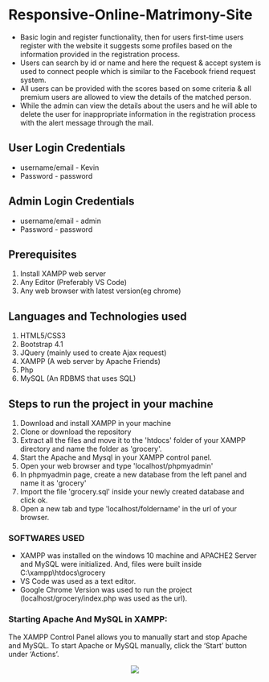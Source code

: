 # Responsive-Online-Matrimony-Site

- Basic login and register functionality, then for users first-time users
  register with the website it suggests some profiles based on the
  information provided in the registration process.
- Users can search by id or name and here the request & accept system
  is used to connect people which is similar to the Facebook friend
  request system.
- All users can be provided with the scores based on some criteria & all
  premium users are allowed to view the details of the matched person.
- While the admin can view the details about the users and he will able
  to delete the user for inappropriate information in the registration
  process with the alert message through the mail.

<!--- Visit : [Live demo](https://online-matrimony-site.000webhostapp.com/) --->

## User Login Credentials

- username/email - Kevin
- Password - password

## Admin Login Credentials

- username/email - admin
- Password - password

## Prerequisites

1. Install XAMPP web server
2. Any Editor (Preferably VS Code)
3. Any web browser with latest version(eg chrome)

## Languages and Technologies used

1. HTML5/CSS3
2. Bootstrap 4.1
3. JQuery (mainly used to create Ajax request)
4. XAMPP (A web server by Apache Friends)
5. Php
6. MySQL (An RDBMS that uses SQL)

## Steps to run the project in your machine

1. Download and install XAMPP in your machine
2. Clone or download the repository
3. Extract all the files and move it to the 'htdocs' folder of your XAMPP directory and name the folder as 'grocery'.
4. Start the Apache and Mysql in your XAMPP control panel.
5. Open your web browser and type 'localhost/phpmyadmin'
6. In phpmyadmin page, create a new database from the left panel and name it as 'grocery'
7. Import the file 'grocery.sql' inside your newly created database and click ok.
8. Open a new tab and type 'localhost/foldername' in the url of your browser.

### SOFTWARES USED

- XAMPP was installed on the windows 10 machine and APACHE2 Server and MySQL were initialized. And, files were built inside C:\xampp\htdocs\grocery
- VS Code was used as a text editor.
- Google Chrome Version was used to run the project (localhost/grocery/index.php was used as the url).

### Starting Apache And MySQL in XAMPP:

The XAMPP Control Panel allows you to manually start and stop Apache and MySQL. To start Apache or MySQL manually, click the ‘Start’ button under ‘Actions’.

<p align="center"><img src="https://user-images.githubusercontent.com/36665975/59350977-fcc68900-8d3a-11e9-9450-e5c478497caa.png"></p>
